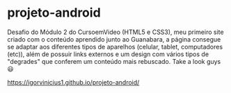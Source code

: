 # projeto-android
Desafio do Módulo 2 do CursoemVideo (HTML5 e CSS3), meu primeiro site criado com o conteúdo aprendido junto ao Guanabara, a página consegue se adaptar aos diferentes tipos de aparelhos (celular, tablet, computadores (etc)), além de possuir links externos e um design com vários tipos de "degrades" que conferem um conteúdo mais rebuscado. Take a look guys 😃

https://igorvinicius1.github.io/projeto-android/
